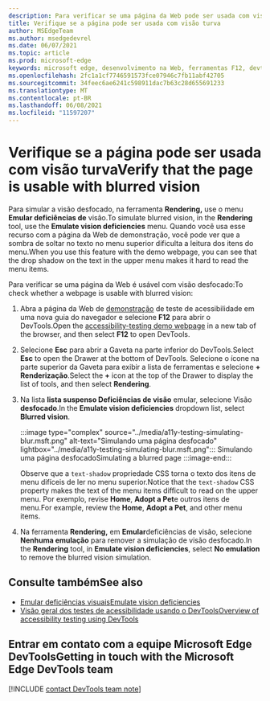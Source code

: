 ```yaml
---
description: Para verificar se uma página da Web pode ser usada com visão desfocado, na ferramenta Renderização, use a lista suspenso Deficiências de visão emular.
title: Verifique se a página pode ser usada com visão turva
author: MSEdgeTeam
ms.author: msedgedevrel
ms.date: 06/07/2021
ms.topic: article
ms.prod: microsoft-edge
keywords: microsoft edge, desenvolvimento na Web, ferramentas F12, devtools
ms.openlocfilehash: 2fc1a1cf7746591573fce07946c7fb11abf42705
ms.sourcegitcommit: 34feec6ae6241c598911dac7b63c28d655691233
ms.translationtype: MT
ms.contentlocale: pt-BR
ms.lasthandoff: 06/08/2021
ms.locfileid: "11597207"
---
```

# <a name="verify-that-the-page-is-usable-with-blurred-vision"></a><span data-ttu-id="2655d-104">Verifique se a página pode ser usada com visão turva</span><span class="sxs-lookup"><span data-stu-id="2655d-104">Verify that the page is usable with blurred vision</span></span>

<!-- Rendering tool: Emulate vision deficiencies: Blurred vision -->

<span data-ttu-id="2655d-105">Para simular a visão desfocado, na ferramenta **Rendering,** use o menu **Emular deficiências de** visão.</span><span class="sxs-lookup"><span data-stu-id="2655d-105">To simulate blurred vision, in the **Rendering** tool, use the **Emulate vision deficiencies** menu.</span></span>  <span data-ttu-id="2655d-106">Quando você usa esse recurso com a página da Web de demonstração, você pode ver que a sombra de soltar no texto no menu superior dificulta a leitura dos itens do menu.</span><span class="sxs-lookup"><span data-stu-id="2655d-106">When you use this feature with the demo webpage, you can see that the drop shadow on the text in the upper menu makes it hard to read the menu items.</span></span>

<span data-ttu-id="2655d-107">Para verificar se uma página da Web é usável com visão desfocado:</span><span class="sxs-lookup"><span data-stu-id="2655d-107">To check whether a webpage is usable with blurred vision:</span></span>

1.  <span data-ttu-id="2655d-108">Abra a página da Web de [demonstração][DevToolsA11yErrorsDemopage] de teste de acessibilidade em uma nova guia do navegador e selecione **F12** para abrir o DevTools.</span><span class="sxs-lookup"><span data-stu-id="2655d-108">Open the [accessibility-testing demo webpage][DevToolsA11yErrorsDemopage] in a new tab of the browser, and then select **F12** to open DevTools.</span></span>

1.  <span data-ttu-id="2655d-109">Selecione **Esc** para abrir a Gaveta na parte inferior do DevTools.</span><span class="sxs-lookup"><span data-stu-id="2655d-109">Select **Esc** to open the Drawer at the bottom of DevTools.</span></span>  <span data-ttu-id="2655d-110">Selecione o ícone na parte superior da Gaveta para exibir a lista de ferramentas e selecione **+** **Renderização**.</span><span class="sxs-lookup"><span data-stu-id="2655d-110">Select the **+** icon at the top of the Drawer to display the list of tools, and then select **Rendering**.</span></span>  

1.  <span data-ttu-id="2655d-111">Na lista **lista suspenso Deficiências de visão** emular, selecione Visão **desfocado**.</span><span class="sxs-lookup"><span data-stu-id="2655d-111">In the **Emulate vision deficiencies** dropdown list, select **Blurred vision**.</span></span>

    :::image type="complex" source="../media/a11y-testing-simulating-blur.msft.png" alt-text="Simulando uma página desfocado" lightbox="../media/a11y-testing-simulating-blur.msft.png":::
        <span data-ttu-id="2655d-113">Simulando uma página desfocado</span><span class="sxs-lookup"><span data-stu-id="2655d-113">Simulating a blurred page</span></span>
    :::image-end:::

    <span data-ttu-id="2655d-114">Observe que a `text-shadow` propriedade CSS torna o texto dos itens de menu difíceis de ler no menu superior.</span><span class="sxs-lookup"><span data-stu-id="2655d-114">Notice that the `text-shadow` CSS property makes the text of the menu items difficult to read on the upper menu.</span></span> <span data-ttu-id="2655d-115">Por exemplo, revise **Home**, **Adopt a Pet**e outros itens de menu.</span><span class="sxs-lookup"><span data-stu-id="2655d-115">For example, review the **Home**, **Adopt a Pet**, and other menu items.</span></span>
    
1.  <span data-ttu-id="2655d-116">Na ferramenta **Rendering,** em **Emular**deficiências de visão, selecione **Nenhuma emulação** para remover a simulação de visão desfocado.</span><span class="sxs-lookup"><span data-stu-id="2655d-116">In the **Rendering** tool, in **Emulate vision deficiencies**, select **No emulation** to remove the blurred vision simulation.</span></span>


## <a name="see-also"></a><span data-ttu-id="2655d-117">Consulte também</span><span class="sxs-lookup"><span data-stu-id="2655d-117">See also</span></span>

*  [<span data-ttu-id="2655d-118">Emular deficiências visuais</span><span class="sxs-lookup"><span data-stu-id="2655d-118">Emulate vision deficiencies</span></span>](emulate-vision-deficiencies.md)
*  [<span data-ttu-id="2655d-119">Visão geral dos testes de acessibilidade usando o DevTools</span><span class="sxs-lookup"><span data-stu-id="2655d-119">Overview of accessibility testing using DevTools</span></span>](accessibility-testing-in-devtools.md)


## <a name="getting-in-touch-with-the-microsoft-edge-devtools-team"></a><span data-ttu-id="2655d-120">Entrar em contato com a equipe Microsoft Edge DevTools</span><span class="sxs-lookup"><span data-stu-id="2655d-120">Getting in touch with the Microsoft Edge DevTools team</span></span>  

[!INCLUDE [contact DevTools team note](../includes/contact-devtools-team-note.md)]  


<!-- links -->
[DevToolsA11yErrorsDemopage]: https://microsoftedge.github.io/DevToolsSamples/a11y-testing/page-with-errors.html "Webpage de demonstração de teste de acessibilidade | GitHub"
